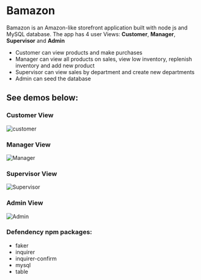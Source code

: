 # Bamazon
Bamazon is an Amazon-like storefront application built with node js and MySQL database.
The app has 4 user Views: **Customer**, **Manager**, **Supervisor** and **Admin**
* Customer can view products and make purchases
* Manager can view all products on sales, view low inventory, replenish inventory and add new product
* Supervisor can view sales by department and create new departments
* Admin can seed the database

## See demos below:
### Customer View
![customer](/images/customer.gif)

### Manager View
![Manager](/images/manager.gif)

### Supervisor View
![Supervisor](/images/supervisor.gif)

### Admin View
![Admin](/images/admin.gif)

### Defendency npm packages:
* faker
* inquirer
* inquirer-confirm
* mysql
* table